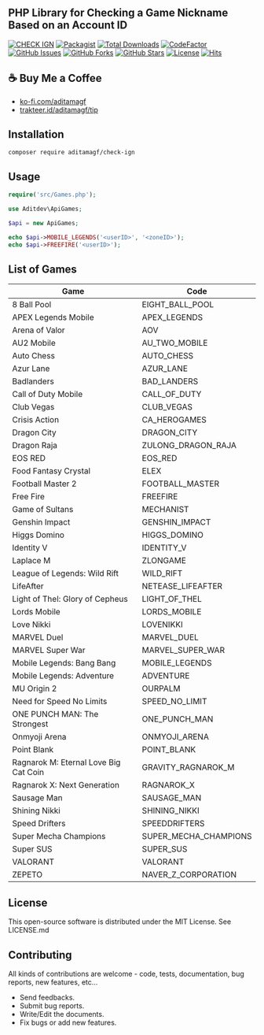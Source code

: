 PHP Library for Checking a Game Nickname Based on an Account ID
------------
[![CHECK IGN](https://img.shields.io/badge/CHECK%20IGN-September%2024%2C%202023-36ade1.svg)](https://github.com/aditamagf/check-ign)
[![Packagist](https://img.shields.io/packagist/v/aditamagf/check-ign)](https://packagist.org/packages/aditamagf/check-ign)
[![Total Downloads](https://img.shields.io/packagist/dt/aditamagf/check-ign)](https://packagist.org/packages/aditamagf/check-ign)
[![CodeFactor](https://www.codefactor.io/repository/github/aditamagf/check-ign/badge)](https://www.codefactor.io/repository/github/aditamagf/check-ign)
[![GitHub Issues](https://img.shields.io/github/issues/aditamagf/check-ign.svg)](https://github.com/aditamagf/check-ign/issues)
[![GitHub Forks](https://img.shields.io/github/forks/aditamagf/check-ign.svg)](https://github.com/aditamagf/check-ign/network)
[![GitHub Stars](https://img.shields.io/github/stars/aditamagf/check-ign.svg)](https://github.com/aditamagf/check-ign/stargazers)
[![License](https://img.shields.io/github/license/aditamagf/check-ign.svg)](https://github.com/aditamagf/check-ign/blob/main/LICENSE)
[![Hits](https://hits.seeyoufarm.com/api/count/incr/badge.svg?url=https%3A%2F%2Fgithub.com%2Faditamagf%2Fcheck-ign&count_bg=%232BCCE3&title_bg=%23555555&icon=&icon_color=%23E7E7E7&title=views&edge_flat=false)](https://github.com/aditamagf/check-ign)

:coffee: Buy Me a Coffee
------------
- [ko-fi.com/aditamagf](https://ko-fi.com/aditamagf)
- [trakteer.id/aditamagf/tip](https://trakteer.id/aditamagf/tip)

Installation
------------
```
composer require aditamagf/check-ign
```

Usage
------------
```php
require('src/Games.php');

use Aditdev\ApiGames;

$api = new ApiGames;

echo $api->MOBILE_LEGENDS('<userID>', '<zoneID>');
echo $api->FREEFIRE('<userID>');
```

List of Games
------------
| Game  | Code |
|-------|------|
|8 Ball Pool|EIGHT_BALL_POOL|
|APEX Legends Mobile|APEX_LEGENDS|
|Arena of Valor|AOV|
|AU2 Mobile|AU_TWO_MOBILE|
|Auto Chess|AUTO_CHESS|
|Azur Lane|AZUR_LANE|
|Badlanders|BAD_LANDERS|
|Call of Duty Mobile|CALL_OF_DUTY|
|Club Vegas|CLUB_VEGAS|
|Crisis Action|CA_HEROGAMES|
|Dragon City|DRAGON_CITY|
|Dragon Raja|ZULONG_DRAGON_RAJA|
|EOS RED|EOS_RED|
|Food Fantasy Crystal|ELEX|
|Football Master 2|FOOTBALL_MASTER|
|Free Fire|FREEFIRE|
|Game of Sultans|MECHANIST|
|Genshin Impact|GENSHIN_IMPACT|
|Higgs Domino|HIGGS_DOMINO|
|Identity V|IDENTITY_V|
|Laplace M|ZLONGAME|
|League of Legends: Wild Rift|WILD_RIFT|
|LifeAfter|NETEASE_LIFEAFTER|
|Light of Thel: Glory of Cepheus|LIGHT_OF_THEL|
|Lords Mobile|LORDS_MOBILE|
|Love Nikki|LOVENIKKI|
|MARVEL Duel|MARVEL_DUEL|
|MARVEL Super War|MARVEL_SUPER_WAR|
|Mobile Legends: Bang Bang|MOBILE_LEGENDS|
|Mobile Legends: Adventure|ADVENTURE|
|MU Origin 2|OURPALM|
|Need for Speed No Limits|SPEED_NO_LIMIT|
|ONE PUNCH MAN: The Strongest|ONE_PUNCH_MAN|
|Onmyoji Arena|ONMYOJI_ARENA|
|Point Blank|POINT_BLANK|
|Ragnarok M: Eternal Love Big Cat Coin|GRAVITY_RAGNAROK_M|
|Ragnarok X: Next Generation|RAGNAROK_X|
|Sausage Man|SAUSAGE_MAN|
|Shining Nikki|SHINING_NIKKI|
|Speed Drifters|SPEEDDRIFTERS|
|Super Mecha Champions|SUPER_MECHA_CHAMPIONS|
|Super SUS|SUPER_SUS|
|VALORANT|VALORANT|
|ZEPETO|NAVER_Z_CORPORATION|

License
------------
This open-source software is distributed under the MIT License. See LICENSE.md

Contributing
------------
All kinds of contributions are welcome - code, tests, documentation, bug reports, new features, etc...

- Send feedbacks.
- Submit bug reports.
- Write/Edit the documents.
- Fix bugs or add new features.
